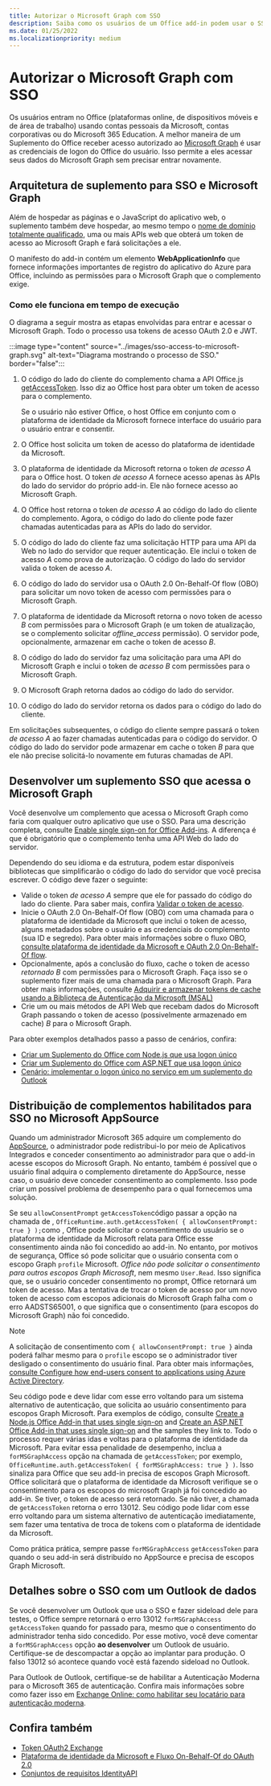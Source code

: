 ```yaml
---
title: Autorizar o Microsoft Graph com SSO
description: Saiba como os usuários de um Office add-in podem usar o SSO (login único) para buscar dados do Microsoft Graph.
ms.date: 01/25/2022
ms.localizationpriority: medium
---
```


# <a name="authorize-to-microsoft-graph-with-sso"></a>Autorizar o Microsoft Graph com SSO

Os usuários entram no Office (plataformas online, de dispositivos móveis e de área de trabalho) usando contas pessoais da Microsoft, contas corporativas ou do Microsoft 365 Education. A melhor maneira de um Suplemento do Office receber acesso autorizado ao [Microsoft Graph](https://developer.microsoft.com/graph/docs) é usar as credenciais de logon do Office do usuário. Isso permite a eles acessar seus dados do Microsoft Graph sem precisar entrar novamente.

## <a name="add-in-architecture-for-sso-and-microsoft-graph"></a>Arquitetura de suplemento para SSO e Microsoft Graph

Além de hospedar as páginas e o JavaScript do aplicativo web, o suplemento também deve hospedar, ao mesmo tempo o [nome de domínio totalmente qualificado](/windows/desktop/DNS/f-gly#_dns_fully_qualified_domain_name_fqdn__gly), uma ou mais APIs web que obterá um token de acesso ao Microsoft Graph e fará solicitações a ele.

O manifesto do add-in contém um elemento **WebApplicationInfo** que fornece informações importantes de registro do aplicativo do Azure para Office, incluindo as permissões para o Microsoft Graph que o complemento exige.

### <a name="how-it-works-at-runtime"></a>Como ele funciona em tempo de execução

O diagrama a seguir mostra as etapas envolvidas para entrar e acessar o Microsoft Graph. Todo o processo usa tokens de acesso OAuth 2.0 e JWT.

:::image type="content" source="../images/sso-access-to-microsoft-graph.svg" alt-text="Diagrama mostrando o processo de SSO." border="false":::

1. O código do lado do cliente do complemento chama a API Office.js [getAccessToken](/javascript/api/office-runtime/officeruntime.auth#office-runtime-officeruntime-auth-getaccesstoken-member(1)). Isso diz ao Office host para obter um token de acesso para o complemento.

    Se o usuário não estiver Office, o host Office em conjunto com o plataforma de identidade da Microsoft fornece interface do usuário para o usuário entrar e consentir.

2. O Office host solicita um token de acesso do plataforma de identidade da Microsoft.
3. O plataforma de identidade da Microsoft retorna o token *de acesso A* para o Office host. O token *de acesso A* fornece acesso apenas às APIs do lado do servidor do próprio add-in. Ele não fornece acesso ao Microsoft Graph.
4. O Office host retorna o token *de acesso A* ao código do lado do cliente do complemento. Agora, o código do lado do cliente pode fazer chamadas autenticadas para as APIs do lado do servidor.
5. O código do lado do cliente faz uma solicitação HTTP para uma API da Web no lado do servidor que requer autenticação. Ele inclui o token de acesso *A* como prova de autorização. O código do lado do servidor valida o token de acesso *A*.
6. O código do lado do servidor usa o OAuth 2.0 On-Behalf-Of flow (OBO) para solicitar um novo token de acesso com permissões para o Microsoft Graph.
7. O plataforma de identidade da Microsoft retorna o novo token de acesso *B* com permissões para o Microsoft Graph (e um token de atualização, se o complemento solicitar *offline_access* permissão). O servidor pode, opcionalmente, armazenar em cache o token de acesso *B*.
8. O código do lado do servidor faz uma solicitação para uma API do Microsoft Graph e inclui o token de *acesso B* com permissões para o Microsoft Graph.
9. O Microsoft Graph retorna dados ao código do lado do servidor.
10. O código do lado do servidor retorna os dados para o código do lado do cliente.

Em solicitações subsequentes, o código do cliente sempre passará o token *de acesso A* ao fazer chamadas autenticadas para o código do servidor. O código do lado do servidor pode armazenar em cache o token *B* para que ele não precise solicitá-lo novamente em futuras chamadas de API.

## <a name="develop-an-sso-add-in-that-accesses-microsoft-graph"></a>Desenvolver um suplemento SSO que acessa o Microsoft Graph

Você desenvolve um complemento que acessa o Microsoft Graph como faria com qualquer outro aplicativo que use o SSO. Para uma descrição completa, consulte [Enable single sign-on for Office Add-ins](../develop/sso-in-office-add-ins.md). A diferença é que é obrigatório que o complemento tenha uma API Web do lado do servidor.

Dependendo do seu idioma e da estrutura, podem estar disponíveis bibliotecas que simplificarão o código do lado do servidor que você precisa escrever. O código deve fazer o seguinte:

* Valide o token *de acesso A* sempre que ele for passado do código do lado do cliente. Para saber mais, confira [Validar o token de acesso](sso-in-office-add-ins.md#pass-the-access-token-to-server-side-code).
* Inicie o OAuth 2.0 On-Behalf-Of flow (OBO) com uma chamada para o plataforma de identidade da Microsoft que inclui o token de acesso, alguns metadados sobre o usuário e as credenciais do complemento (sua ID e segredo). Para obter mais informações sobre o fluxo OBO, [consulte plataforma de identidade da Microsoft e OAuth 2.0 On-Behalf-Of flow](/azure/active-directory/develop/v2-oauth2-on-behalf-of-flow).
* Opcionalmente, após a conclusão do fluxo, cache o token de acesso *retornado B* com permissões para o Microsoft Graph. Faça isso se o suplemento fizer mais de uma chamada para o Microsoft Graph. Para obter mais informações, consulte [Adquirir e armazenar tokens de cache usando a Biblioteca de Autenticação da Microsoft (MSAL)](/azure/active-directory/develop/msal-acquire-cache-tokens)
* Crie um ou mais métodos de API Web que recebam dados do Microsoft Graph passando o token de acesso (possivelmente armazenado em cache) *B* para o Microsoft Graph.

Para obter exemplos detalhados passo a passo de cenários, confira:

* [Criar um Suplemento do Office com Node.js que usa logon único](create-sso-office-add-ins-nodejs.md)
* [Criar um Suplemento do Office com ASP.NET que usa logon único](create-sso-office-add-ins-aspnet.md)
* [Cenário: implementar o logon único no serviço em um suplemento do Outlook](../outlook/implement-sso-in-outlook-add-in.md)

## <a name="distributing-sso-enabled-add-ins-in-microsoft-appsource"></a>Distribuição de complementos habilitados para SSO no Microsoft AppSource

Quando um administrador Microsoft 365 adquire um complemento do [AppSource](https://appsource.microsoft.com), o administrador pode redistribui-lo por meio de Aplicativos [](/microsoft-365/admin/manage/test-and-deploy-microsoft-365-apps) Integrados e conceder consentimento ao administrador para que o add-in acesse escopos do Microsoft Graph. No entanto, também é possível que o usuário final adquira o complemento diretamente do AppSource, nesse caso, o usuário deve conceder consentimento ao complemento. Isso pode criar um possível problema de desempenho para o qual fornecemos uma solução.

Se seu `allowConsentPrompt` `getAccessToken`código passar a opção na chamada de , `OfficeRuntime.auth.getAccessToken( { allowConsentPrompt: true } );`como , Office pode solicitar o consentimento do usuário se o plataforma de identidade da Microsoft relata para Office esse consentimento ainda não foi concedido ao add-in. No entanto, por motivos de segurança, Office só pode solicitar que o usuário consenta com o escopo Graph `profile` Microsoft. *Office não pode solicitar o consentimento para outros escopos Graph Microsoft*, nem mesmo `User.Read`. Isso significa que, se o usuário conceder consentimento no prompt, Office retornará um token de acesso. Mas a tentativa de trocar o token de acesso por um novo token de acesso com escopos adicionais do Microsoft Graph falha com o erro AADSTS65001, o que significa que o consentimento (para escopos do Microsoft Graph) não foi concedido.

> [!NOTE]
> A solicitação de consentimento com `{ allowConsentPrompt: true }` ainda poderá falhar mesmo para o `profile` escopo se o administrador tiver desligado o consentimento do usuário final. Para obter mais informações, [consulte Configure how end-users consent to applications using Azure Active Directory](/azure/active-directory/manage-apps/configure-user-consent).

Seu código pode e deve lidar com esse erro voltando para um sistema alternativo de autenticação, que solicita ao usuário consentimento para escopos Graph Microsoft. Para exemplos de código, consulte [Create a Node.js Office Add-in that uses single sign-on](create-sso-office-add-ins-nodejs.md) and [Create an ASP.NET Office Add-in that uses single sign-on](create-sso-office-add-ins-aspnet.md) and the samples they link to. Todo o processo requer várias idas e voltas para o plataforma de identidade da Microsoft. Para evitar essa penalidade de desempenho, inclua a `forMSGraphAccess` opção na chamada de `getAccessToken`; por exemplo, `OfficeRuntime.auth.getAccessToken( { forMSGraphAccess: true } )`. Isso sinaliza para Office que seu add-in precisa de escopos Graph Microsoft. Office solicitará que o plataforma de identidade da Microsoft verifique se o consentimento para os escopos do microsoft Graph já foi concedido ao add-in. Se tiver, o token de acesso será retornado. Se não tiver, a chamada de `getAccessToken` retorna o erro 13012. Seu código pode lidar com esse erro voltando para um sistema alternativo de autenticação imediatamente, sem fazer uma tentativa de troca de tokens com o plataforma de identidade da Microsoft.

Como prática prática, sempre passe `forMSGraphAccess` `getAccessToken` para quando o seu add-in será distribuído no AppSource e precisa de escopos Graph Microsoft.

## <a name="details-on-sso-with-an-outlook-add-in"></a>Detalhes sobre o SSO com um Outlook de dados

Se você desenvolver um Outlook que usa o SSO e fazer sideload dele para testes, o Office sempre retornará o erro 13012  `forMSGraphAccess` `getAccessToken` quando for passado para, mesmo que o consentimento do administrador tenha sido concedido. Por esse motivo, você deve comentar a `forMSGraphAccess` opção **ao desenvolver** um Outlook de usuário. Certifique-se de descompactar a opção ao implantar para produção. O falso 13012 só acontece quando você está fazendo sideload no Outlook.

Para Outlook de Outlook, certifique-se de habilitar a Autenticação Moderna para o Microsoft 365 de autenticação. Confira mais informações sobre como fazer isso em [Exchange Online: como habilitar seu locatário para autenticação moderna](https://social.technet.microsoft.com/wiki/contents/articles/32711.exchange-online-how-to-enable-your-tenant-for-modern-authentication.aspx).

## <a name="see-also"></a>Confira também

* [Token OAuth2 Exchange](https://tools.ietf.org/html/draft-ietf-oauth-token-exchange-02)
* [Plataforma de identidade da Microsoft e Fluxo On-Behalf-Of do OAuth 2.0](/azure/active-directory/develop/v2-oauth2-on-behalf-of-flow)
* [Conjuntos de requisitos IdentityAPI](../reference/requirement-sets/identity-api-requirement-sets.md)
